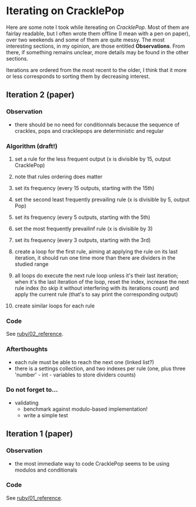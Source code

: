 Iterating on CracklePop
=======================

Here are some note I took while itereating on _CracklePop_. Most of them are fairlay readable, but I often wrote them offline (I mean with a pen on paper), over two weekends and some of them are quite messy. The most interesting sections, in my opinion, are those entitled **Observations**. From there, if something remains unclear, more details may be found in the other sections.

Iterations are ordered from the most recent to the older, I think that it more or less corresponds to sorting them by decreasing interest.

Iteration 2 (paper)
-------------------

### Observation

- there should be no need for conditionnals because the sequence of crackles, pops and cracklepops are deterministic and regular

### Algorithm (draft!)

1. set a rule for the less frequent output (x is divisible by 15, output CracklePop)
1. note that rules ordering does matter
1. set its frequency (every 15 outputs, starting with the 15th)

1. set the second least frequently prevailing rule (x is divisible by 5, output Pop)
1. set its frequency (every 5 outputs, starting with the 5th)

1. set the most frequently prevailinf rule (x is divisible by 3)
1. set its frequency (every 3 outputs, starting with the 3rd)

1. create a loop for the first rule, aiming at applying the rule on its last iteration, it should run one time more than there are dividers in the studied range
1. all loops do execute the next rule loop unless it's their last iteration; when it's the last iteration of the loop, reset the index, increase the next rule index (to skip it without interfering with its iterations count) and apply the current rule (that's to say print the corresponding output)
1. create similar loops for each rule

### Code

See [ruby/02_reference](ruby/02_reference).

### Afterthoughts

  * each rule must be able to reach the next one (linked list?)
  * there is a settings collection, and two indexes per rule (one, plus three 'number' - int - variables to store dividers counts)

### Do not forget to...

- validating
  * benchmark against modulo-based implementation!
  * write a simple test

Iteration 1 (paper)
-------------------

### Observation

- the most immediate way to code CracklePop seems to be using modulos and conditionals

### Code

See [ruby/01_reference](ruby/01_reference).
